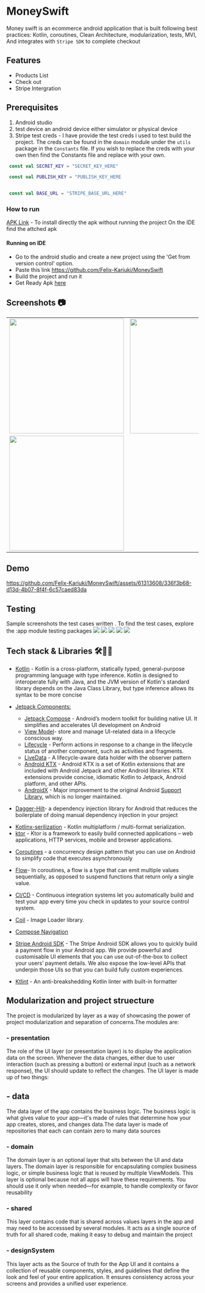 # MoneySwift 
<!-- I&M Mobile Code Test -->

<!--MoneySwift is a (fictitious) Fintech company that provides an e-commerce solution

You are tasked with creating a basic Android app that simulates a simple e-
commerce platform. The app should display a list of products (at least 3-5 items)

and allow the user to select products and proceed to a checkout screen where
they can enter payment information via Stripe.

The app displays a list of 5 products from a local listings.json generated from the fakestore API -->

Money swift is an ecommerce android application that is built following best practices: Kotlin, coroutines, Clean Architecture, modularization, tests, MVI, And 
integrates with `Stripe SDK` to complete checkout


## Features
 - Products List
 - Check out
 - Stripe Intergration

## Prerequisites

1. Android studio 
2. test device an android device either simulator or physical device
3. Stripe test creds -  I have provide the test creds i used to test build the project. The creds can be found in the `domain` module under the `utils` package in the `Constants` file. If you wish to replace the creds with your own then find the Constants file and replace with your own. 

```KOTLIN
 const val SECRET_KEY = "SECRET_KEY_HERE"

 const val PUBLISH_KEY = "PUBLISH_KEY_HERE


 const val BASE_URL = "STRIPE_BASE_URL_HERE"

```

  ### How to run

[APK Link](https://we.tl/t-oQWV6kzJ7L) - To install directly the apk without running the project On the IDE find the attched apk

#### Running on IDE

 - Go to the android studio and create a new project using the 'Get from version control' option.
 - Paste this link https://github.com/Felix-Kariuki/MoneySwift
 - Build the project and run it
 - Get Ready Apk [here](https://we.tl/t-oQWV6kzJ7L)


## **Screenshots 📷**
| | | |
|:-------------------------:|:-------------------------:|:-------------------------:|
|<img src="./screenshots/listings_screen.png" width="300"> | <img src="./screenshots/checkout.png" width="300"> | <img src="./screenshots/checkout_one.png" width="300"> |
|<img src="./screenshots/success_screen.png" width="300">  | 

## Demo

<!--https://github.com/Felix-Kariuki/MoneySwift/assets/61313608/78b28da9-5cc1-461a-9cab-3a000009f305-->

https://github.com/Felix-Kariuki/MoneySwift/assets/61313608/336f3b68-d13d-4b07-8f4f-6c57caed83da





## Testing 
Sample screenshots the test cases written . To find the test cases, explore the :app module testing packages
 <img src="./screenshots/test_one.png"> 
 <img src="./screenshots/test_two.png"> 
 <img src="./screenshots/test_three.png"> 
 <img src="./screenshots/test_four.png">
 <img src="./screenshots/test_five.png"> 


## **Tech stack & Libraries 🛠️👨‍💻**
 - [Kotlin](https://kotlinlang.org/docs/reference/) - Kotlin is a cross-platform, statically typed, general-purpose programming language with type inference. Kotlin is designed to interoperate fully with Java, and the JVM version of Kotlin's standard library depends on the Java Class Library, but type inference allows its syntax to be more concise
 * [Jetpack Components:](https://developer.android.com/topic/architecture?gclid=Cj0KCQjw8O-VBhCpARIsACMvVLOH1satX45o9f4PMQ4Sxr7bG9myl6-KZL9nYda8PJsHV7m2uJL8bzgaAmqiEALw_wcB&gclsrc=aw.ds)
    * [Jetpack Compose](https://developer.android.com/jetpack/compose?gclid=Cj0KCQjwhqaVBhCxARIsAHK1tiMMwHsxQ8Z25jyEdtLha9erq11wROoEfL6RqpGMprgbDTNuMO3_Ri8aAu5EEALw_wcB&gclsrc=aw.ds) -  Android’s modern toolkit for building native UI. It simplifies and accelerates UI development on Android
    * [View Model](https://developer.android.com/topic/libraries/architecture/viewmodel)-  store and manage UI-related data in a lifecycle conscious way.
    * [Lifecycle]( https://developer.android.com/topic/libraries/architecture/lifecycle) - Perform actions in response to a change in the lifecycle status of another component, such as activities and fragments.
    * [LiveData](https://developer.android.com/topic/libraries/architecture/livedata.html) - A lifecycle-aware data holder with the observer pattern
    * [Android KTX](https://developer.android.com/kotlin/ktx.html) - Android KTX is a set of Kotlin extensions that are included with Android Jetpack and other Android libraries. KTX extensions provide concise, idiomatic Kotlin to Jetpack, Android platform, and other APIs.
    * [AndroidX](https://developer.android.com/jetpack/androidx) - Major improvement to the original Android [Support Library](https://developer.android.com/topic/libraries/support-library/index), which is no longer maintained.


* [Dagger-Hilt](https://dagger.dev/hilt/)- a dependency injection library for Android that reduces the boilerplate of doing manual dependency injection in your project
- [Kotlinx-serilization](https://github.com/Kotlin/kotlinx.serialization) - Kotlin multiplatform / multi-format serialization.
- [ktor](https://ktor.io/docs/welcome.html) - Ktor is a framework to easily build connected applications – web applications, HTTP services, mobile and browser applications.
* [Coroutines](https://developer.android.com/kotlin/coroutines) - a concurrency design pattern that you can use on Android to simplify code that executes asynchronously
* [Flow](https://developer.android.com/kotlin/flow)- In coroutines, a flow is a type that can emit multiple values sequentially, as opposed to suspend functions that return only a single value.

* [CI/CD](https://codemagic.io/android-continuous-integration/) - Continuous integration systems let you automatically build and test your app every time you check in updates to your source control system. 

* [Coil](https://coil-kt.github.io/coil/compose/) - Image Loader library.

 * [Compose Navigation]()
 * [Stripe Android SDK](https://docs.stripe.com/libraries/android) - The Stripe Android SDK allows you to quickly build a payment flow in your Android app. We provide powerful and customisable UI elements that you can use out-of-the-box to collect your users’ payment details. We also expose the low-level APIs that underpin those UIs so that you can build fully custom experiences.
 * [Ktlint](https://github.com/pinterest/ktlint) - An anti-breakshedding Kotlin linter with built-in formatter

## Modularization and project struecture
The project is modularized by layer as a way of showcasing the power of project modularization and separation of concerns.The modules are:
### - presentation 
 The role of the UI layer (or presentation layer) is to display the application data on the screen. Whenever the data changes, either due to user interaction (such as pressing a button) or external input (such as a network response), the UI should update to reflect the changes.
The UI layer is made up of two things:
## - data  
The data layer of the app contains the business logic. The business logic is what gives value to your app—it's made of rules that determine how your app creates, stores, and changes data.The data layer is made of repositories that each can contain zero to many data sources

### - domain 
The domain layer is an optional layer that sits between the UI and data layers.
The domain layer is responsible for encapsulating complex business logic, or simple business logic that is reused by multiple ViewModels. This layer is optional because not all apps will have these requirements. You should use it only when needed—for example, to handle complexity or favor reusability

### - shared  
This layer contains code that is shared across values layers in the app and may need to be accesssed by several modules. It acts as a single source of truth for all shared code, making it easy to debug and maintain the project

### - designSystem 
This layer acts as the Source of truth for the App UI and it contains a collection of reusable components, styles, and guidelines that define the look and feel of your entire application. It ensures consistency across your screens and provides a unified user experience.

